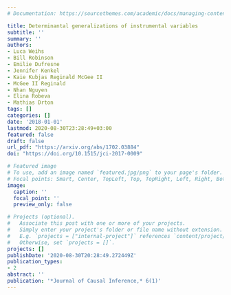 ```yaml
---
# Documentation: https://sourcethemes.com/academic/docs/managing-content/

title: Determinantal generalizations of instrumental variables
subtitle: ''
summary: ''
authors:
- Luca Weihs
- Bill Robinson
- Emilie Dufresne
- Jennifer Kenkel
- Kaie Kubjas Reginald McGee II
- McGee II Reginald
- Nhan Nguyen
- Elina Robeva
- Mathias Drton
tags: []
categories: []
date: '2018-01-01'
lastmod: 2020-08-30T23:28:49+03:00
featured: false
draft: false
url_pdf: "https://arxiv.org/abs/1702.03884"
doi: "https://doi.org/10.1515/jci-2017-0009"

# Featured image
# To use, add an image named `featured.jpg/png` to your page's folder.
# Focal points: Smart, Center, TopLeft, Top, TopRight, Left, Right, BottomLeft, Bottom, BottomRight.
image:
  caption: ''
  focal_point: ''
  preview_only: false

# Projects (optional).
#   Associate this post with one or more of your projects.
#   Simply enter your project's folder or file name without extension.
#   E.g. `projects = ["internal-project"]` references `content/project/deep-learning/index.md`.
#   Otherwise, set `projects = []`.
projects: []
publishDate: '2020-08-30T20:28:49.272449Z'
publication_types:
- 2
abstract: ''
publication: '*Journal of Causal Inference,* 6(1)'
---
```

